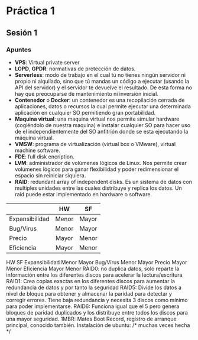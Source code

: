 # Práctica 1

## Sesión 1

### Apuntes

- **VPS**: Virtual private server
- **LOPD**, **GPDR**: normativas de protección de datos.
- **Serverless**: modo de trabajo en el cual tú no tienes ningún servidor ni propio ni alquilado, sino que tú mandas un código a ejecutar (usando la API del servidor) y el servidor te devuelve el resultado. De esta forma no hay que preocuparse de mantenimiento ni inversión inicial.
- **Contenedor** o **Docker**: un contenedor es una recopilación cerrada de aplicaciones, datos o recursos la cual permite ejecutar una determinada aplicación en cualquier SO permitiendo gran portabilidad.
- **Maquina virtual**: una maquina virtual nos permite simular hardware (cogiéndolo de nuestra maquina) e instalar cualquier SO para hacer uso de el independientemente
del SO anfitrión donde se esta ejecutando la máquina virtual.
- **VMSW**: programa de virtualización (virtual box o VMware), virtual machine software.
- **FDE**: full disk encription.
- **LVM**: administrador de volúmenes lógicos de Linux. Nos permite crear volúmenes
lógicos para ganar flexibilidad y poder redimensionar el espacio sin reiniciar siquiera.
- **RAID**: redundant array of independent disks. Es un sistema de datos con multiples unidades entre las cuales distribuye y replica los datos. Un raid puede estar implementado en hardware o software.
<center>

|   |  HW |  SF |
|---|:-:|:-:|
| Expansibilidad  | Menor  | Mayor  |
| Bug/Virus  | Menor  |  Mayor |
|  Precio | Mayor  |  Menor |
|  Eficiencia | Mayor  |  Menor |

</center>


HW SF
Expansibilidad Menor Mayor
Bug/Virus Menor Mayor
Precio Mayor Menor
Eficiencia Mayor Menor
RAID0: no duplica datos, solo reparte la información entre los diferentes discos
para acelerar la lectura/escritura
RAID1: Crea copias exactas en los diferentes discos para aumentar la
redundancia de datos y por tanto la seguridad
RAID5: Divide los datos a nivel de bloque para obtener y almacenar la paridad
para detectar y corregir errores. Tiene baja redundancia y necesita 3 discos
como mínimo para poder implementarse.
RAID6: Funciona igual que el 5 pero genera bloques de paridad duplicados y los
distribuye entre todos los discos para una mayor seguridad.
1MBR: Mates Boot Record, registro de arranque principal, conocido también.
Instalación de ubuntu: /* muchas veces hecha */
